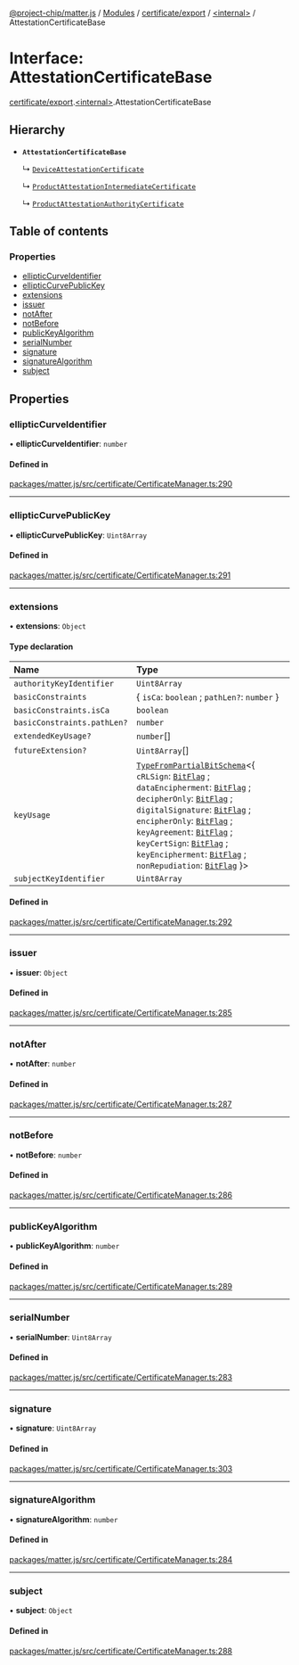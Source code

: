 [@project-chip/matter.js](../README.md) / [Modules](../modules.md) / [certificate/export](../modules/certificate_export.md) / [\<internal\>](../modules/certificate_export._internal_.md) / AttestationCertificateBase

# Interface: AttestationCertificateBase

[certificate/export](../modules/certificate_export.md).[\<internal\>](../modules/certificate_export._internal_.md).AttestationCertificateBase

## Hierarchy

- **`AttestationCertificateBase`**

  ↳ [`DeviceAttestationCertificate`](certificate_export.DeviceAttestationCertificate.md)

  ↳ [`ProductAttestationIntermediateCertificate`](certificate_export.ProductAttestationIntermediateCertificate.md)

  ↳ [`ProductAttestationAuthorityCertificate`](certificate_export.ProductAttestationAuthorityCertificate.md)

## Table of contents

### Properties

- [ellipticCurveIdentifier](certificate_export._internal_.AttestationCertificateBase.md#ellipticcurveidentifier)
- [ellipticCurvePublicKey](certificate_export._internal_.AttestationCertificateBase.md#ellipticcurvepublickey)
- [extensions](certificate_export._internal_.AttestationCertificateBase.md#extensions)
- [issuer](certificate_export._internal_.AttestationCertificateBase.md#issuer)
- [notAfter](certificate_export._internal_.AttestationCertificateBase.md#notafter)
- [notBefore](certificate_export._internal_.AttestationCertificateBase.md#notbefore)
- [publicKeyAlgorithm](certificate_export._internal_.AttestationCertificateBase.md#publickeyalgorithm)
- [serialNumber](certificate_export._internal_.AttestationCertificateBase.md#serialnumber)
- [signature](certificate_export._internal_.AttestationCertificateBase.md#signature)
- [signatureAlgorithm](certificate_export._internal_.AttestationCertificateBase.md#signaturealgorithm)
- [subject](certificate_export._internal_.AttestationCertificateBase.md#subject)

## Properties

### ellipticCurveIdentifier

• **ellipticCurveIdentifier**: `number`

#### Defined in

[packages/matter.js/src/certificate/CertificateManager.ts:290](https://github.com/project-chip/matter.js/blob/2d9f2165d2672864fda3496a6d0d5f93597f82c6/packages/matter.js/src/certificate/CertificateManager.ts#L290)

___

### ellipticCurvePublicKey

• **ellipticCurvePublicKey**: `Uint8Array`

#### Defined in

[packages/matter.js/src/certificate/CertificateManager.ts:291](https://github.com/project-chip/matter.js/blob/2d9f2165d2672864fda3496a6d0d5f93597f82c6/packages/matter.js/src/certificate/CertificateManager.ts#L291)

___

### extensions

• **extensions**: `Object`

#### Type declaration

| Name | Type |
| :------ | :------ |
| `authorityKeyIdentifier` | `Uint8Array` |
| `basicConstraints` | \{ `isCa`: `boolean` ; `pathLen?`: `number`  } |
| `basicConstraints.isCa` | `boolean` |
| `basicConstraints.pathLen?` | `number` |
| `extendedKeyUsage?` | `number`[] |
| `futureExtension?` | `Uint8Array`[] |
| `keyUsage` | [`TypeFromPartialBitSchema`](../modules/schema_export.md#typefrompartialbitschema)\<\{ `cRLSign`: [`BitFlag`](../modules/schema_export.md#bitflag) ; `dataEncipherment`: [`BitFlag`](../modules/schema_export.md#bitflag) ; `decipherOnly`: [`BitFlag`](../modules/schema_export.md#bitflag) ; `digitalSignature`: [`BitFlag`](../modules/schema_export.md#bitflag) ; `encipherOnly`: [`BitFlag`](../modules/schema_export.md#bitflag) ; `keyAgreement`: [`BitFlag`](../modules/schema_export.md#bitflag) ; `keyCertSign`: [`BitFlag`](../modules/schema_export.md#bitflag) ; `keyEncipherment`: [`BitFlag`](../modules/schema_export.md#bitflag) ; `nonRepudiation`: [`BitFlag`](../modules/schema_export.md#bitflag)  }\> |
| `subjectKeyIdentifier` | `Uint8Array` |

#### Defined in

[packages/matter.js/src/certificate/CertificateManager.ts:292](https://github.com/project-chip/matter.js/blob/2d9f2165d2672864fda3496a6d0d5f93597f82c6/packages/matter.js/src/certificate/CertificateManager.ts#L292)

___

### issuer

• **issuer**: `Object`

#### Defined in

[packages/matter.js/src/certificate/CertificateManager.ts:285](https://github.com/project-chip/matter.js/blob/2d9f2165d2672864fda3496a6d0d5f93597f82c6/packages/matter.js/src/certificate/CertificateManager.ts#L285)

___

### notAfter

• **notAfter**: `number`

#### Defined in

[packages/matter.js/src/certificate/CertificateManager.ts:287](https://github.com/project-chip/matter.js/blob/2d9f2165d2672864fda3496a6d0d5f93597f82c6/packages/matter.js/src/certificate/CertificateManager.ts#L287)

___

### notBefore

• **notBefore**: `number`

#### Defined in

[packages/matter.js/src/certificate/CertificateManager.ts:286](https://github.com/project-chip/matter.js/blob/2d9f2165d2672864fda3496a6d0d5f93597f82c6/packages/matter.js/src/certificate/CertificateManager.ts#L286)

___

### publicKeyAlgorithm

• **publicKeyAlgorithm**: `number`

#### Defined in

[packages/matter.js/src/certificate/CertificateManager.ts:289](https://github.com/project-chip/matter.js/blob/2d9f2165d2672864fda3496a6d0d5f93597f82c6/packages/matter.js/src/certificate/CertificateManager.ts#L289)

___

### serialNumber

• **serialNumber**: `Uint8Array`

#### Defined in

[packages/matter.js/src/certificate/CertificateManager.ts:283](https://github.com/project-chip/matter.js/blob/2d9f2165d2672864fda3496a6d0d5f93597f82c6/packages/matter.js/src/certificate/CertificateManager.ts#L283)

___

### signature

• **signature**: `Uint8Array`

#### Defined in

[packages/matter.js/src/certificate/CertificateManager.ts:303](https://github.com/project-chip/matter.js/blob/2d9f2165d2672864fda3496a6d0d5f93597f82c6/packages/matter.js/src/certificate/CertificateManager.ts#L303)

___

### signatureAlgorithm

• **signatureAlgorithm**: `number`

#### Defined in

[packages/matter.js/src/certificate/CertificateManager.ts:284](https://github.com/project-chip/matter.js/blob/2d9f2165d2672864fda3496a6d0d5f93597f82c6/packages/matter.js/src/certificate/CertificateManager.ts#L284)

___

### subject

• **subject**: `Object`

#### Defined in

[packages/matter.js/src/certificate/CertificateManager.ts:288](https://github.com/project-chip/matter.js/blob/2d9f2165d2672864fda3496a6d0d5f93597f82c6/packages/matter.js/src/certificate/CertificateManager.ts#L288)
